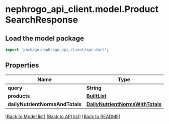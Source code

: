 # nephrogo_api_client.model.ProductSearchResponse

## Load the model package
```dart
import 'package:nephrogo_api_client/api.dart';
```

## Properties
Name | Type | Description | Notes
------------ | ------------- | ------------- | -------------
**query** | **String** |  | 
**products** | [**BuiltList<Product>**](Product.md) |  | 
**dailyNutrientNormsAndTotals** | [**DailyNutrientNormsWithTotals**](DailyNutrientNormsWithTotals.md) |  | 

[[Back to Model list]](../README.md#documentation-for-models) [[Back to API list]](../README.md#documentation-for-api-endpoints) [[Back to README]](../README.md)


